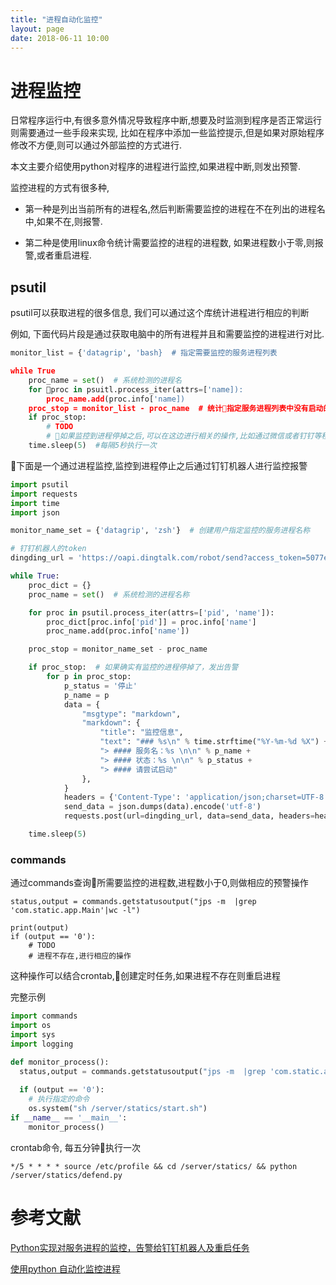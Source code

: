 ```yaml
---
title: "进程自动化监控"
layout: page
date: 2018-06-11 10:00
---
```

# 进程监控
日常程序运行中,有很多意外情况导致程序中断,想要及时监测到程序是否正常运行则需要通过一些手段来实现, 比如在程序中添加一些监控提示,但是如果对原始程序修改不方便,则可以通过外部监控的方式进行.

本文主要介绍使用python对程序的进程进行监控,如果进程中断,则发出预警.

监控进程的方式有很多种, 

- 第一种是列出当前所有的进程名,然后判断需要监控的进程在不在列出的进程名中,如果不在,则报警.

- 第二种是使用linux命令统计需要监控的进程的进程数, 如果进程数小于零,则报警,或者重启进程.

## psutil
psutil可以获取进程的很多信息, 我们可以通过这个库统计进程进行相应的判断

例如, 下面代码片段是通过获取电脑中的所有进程并且和需要监控的进程进行对比.
```python
monitor_list = {'datagrip', 'bash}  # 指定需要监控的服务进程列表

while True
    proc_name = set()  # 系统检测的进程名
    for proc in psuitl.process_iter(attrs=['name]):
        proc_name.add(proc.info['name])
    proc_stop = monitor_list - proc_name  # 统计指定服务进程列表中没有启动的进程
    if proc_stop:
        # TODO
        # 如果监控到进程停掉之后,可以在这边进行相关的操作,比如通过微信或者钉钉等程序发出警报信息, 同样也可以重启某个进程
    time.sleep(5)  #每隔5秒执行一次
```

下面是一个通过进程监控,监控到进程停止之后通过钉钉机器人进行监控报警
```python
import psutil
import requests
import time
import json

monitor_name_set = {'datagrip', 'zsh'}  # 创建用户指定监控的服务进程名称

# 钉钉机器人的token
dingding_url = 'https://oapi.dingtalk.com/robot/send?access_token=5077e77b6059f15efe28a6611c430c16762b07c37627c7b5bc81e758a34ee835'

while True:
    proc_dict = {}
    proc_name = set()  # 系统检测的进程名称

    for proc in psutil.process_iter(attrs=['pid', 'name']):
        proc_dict[proc.info['pid']] = proc.info['name']
        proc_name.add(proc.info['name'])

    proc_stop = monitor_name_set - proc_name

    if proc_stop:  # 如果确实有监控的进程停掉了，发出告警
        for p in proc_stop:
            p_status = '停止'
            p_name = p
            data = {
                "msgtype": "markdown",
                "markdown": {
                    "title": "监控信息",
                    "text": "### %s\n" % time.strftime("%Y-%m-%d %X") +
                    "> #### 服务名：%s \n\n" % p_name +
                    "> #### 状态：%s \n\n" % p_status +
                    "> #### 请尝试启动"
                },
            }
            headers = {'Content-Type': 'application/json;charset=UTF-8'}
            send_data = json.dumps(data).encode('utf-8')
            requests.post(url=dingding_url, data=send_data, headers=headers)

    time.sleep(5)
```
### commands
通过commands查询所需要监控的进程数,进程数小于0,则做相应的预警操作
```
status,output = commands.getstatusoutput("jps -m  |grep 'com.static.app.Main'|wc -l")
 
print(output)
if (output == '0'):
    # TODO
    # 进程不存在,进行相应的操作
```
这种操作可以结合crontab,创建定时任务,如果进程不存在则重启进程

完整示例
```python
import commands
import os
import sys
import logging

def monitor_process():
  status,output = commands.getstatusoutput("jps -m  |grep 'com.static.app.Main'|wc -l")
 
  if (output == '0'):
    # 执行指定的命令
    os.system("sh /server/statics/start.sh")
if __name__ == '__main__':
    monitor_process()
```
crontab命令, 每五分钟执行一次
```
*/5 * * * * source /etc/profile && cd /server/statics/ && python /server/statics/defend.py
```


# 参考文献
[Python实现对服务进程的监控，告警给钉钉机器人及重启任务](https://www.cnblogs.com/yue-hong/p/8955039.html)

[使用python 自动化监控进程](https://yq.aliyun.com/articles/622783)